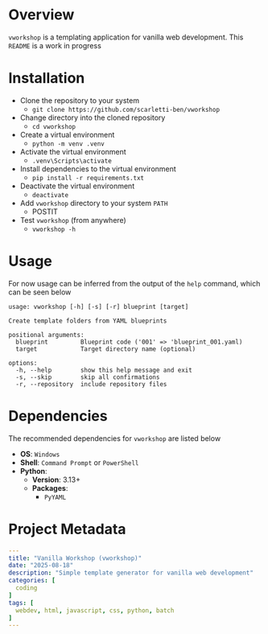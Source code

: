 # Overview
`vworkshop` is a templating application for vanilla web development. This `README` is a work in progress

# Installation
- Clone the repository to your system
  - `git clone https://github.com/scarletti-ben/vworkshop`
- Change directory into the cloned repository
  - `cd vworkshop`
- Create a virtual environment
  - `python -m venv .venv`
- Activate the virtual environment
  - `.venv\Scripts\activate`
- Install dependencies to the virtual environment
  - `pip install -r requirements.txt`
- Deactivate the virtual environment
  - `deactivate`
- Add `vworkshop` directory to your system `PATH`
  - POSTIT
- Test `vworkshop` (from anywhere) 
  - `vworkshop -h`

# Usage
For now usage can be inferred from the output of the `help` command, which can be seen below
```text
usage: vworkshop [-h] [-s] [-r] blueprint [target]

Create template folders from YAML blueprints

positional arguments:
  blueprint         Blueprint code ('001' => 'blueprint_001.yaml)
  target            Target directory name (optional)

options:
  -h, --help        show this help message and exit
  -s, --skip        skip all confirmations
  -r, --repository  include repository files
```

# Dependencies
The recommended dependencies for `vworkshop` are listed below
- **OS**: `Windows`
- **Shell**: `Command Prompt` or `PowerShell`
- **Python**: 
  - **Version**: 3.13+
  - **Packages**: 
    - `PyYAML`

# Project Metadata
```yaml
---
title: "Vanilla Workshop (vworkshop)"
date: "2025-08-18"
description: "Simple template generator for vanilla web development"
categories: [
  coding
]
tags: [
  webdev, html, javascript, css, python, batch
]
---
```